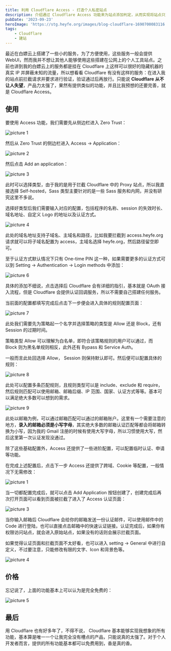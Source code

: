 ```yaml
---
title: 利用 Cloudflare Access - 打造个人私密站点
description: 介绍通过 Cloudflare Access 功能来为站点添加判定，从而实现将站点只对指定人员开放。
pubDate: '2023-09-23'
heroImage: 'https://stg.heyfe.org/images/blog-cloudflare-1690700083116.png'
tags:
    - Cloudflare
    - 建站
---
```


最近在白嫖云上搭建了一些小的服务，为了方便使用，这些服务一般会提供 WebUI，然而我并不想让其他人能够使用这些搭建在公网上的个人工具站点。之前也讲到我的白嫖云上的服务都是挂在 Cloudflare 上这样可以很好的隐藏机器的真实 IP 并屏蔽未知的流量，所以想看看 Cloudflare 有没有这样的服务：在进入我的站点前拦截请求并要求进行验证，验证通过后再放行。只能说 **Cloudflare 从不让人失望**，产品力太强了，果然有提供类似的功能，并且比我预想的还要完善，就是 Cloudflare Access。

## 使用

要使用 Access 功能，我们需要先从侧边栏进入 Zero Trust：

![picture 1](https://stg.heyfe.org/images/blog-cloudflare-access-1680920254081.png)

然后从 Zero Trust 的侧边栏进入 Access -> Application：

![picture 2](https://stg.heyfe.org/images/blog-cloudflare-access-1680920332807.png)

然后点击 Add an application：

![picture 3](https://stg.heyfe.org/images/blog-cloudflare-access-1680920419991.png)

此时可以选择类型，由于我的是用于拦截 Cloudflare 中的 Proxy 站点，所以我直接选择 Self-hosted，Sass 类型主要针对的是一些 Sass 服务和内网，并没有研究这里不多说。

选择好类型后我们需要输入对应的配置，包括程序的名称、session 的失效时长、域名地址、自定义 Logo 的地址以及认证方式。

![picture 4](https://stg.heyfe.org/images/blog-cloudflare-access-1680920975977.png)

此处的域名地址支持子域名、主域名和路径，比如我要拦截到 access.heyfe.org 请求就可以将子域名配置为 access，主域名选择 heyfe.org，然后路径留空即可。

至于认证方式默认情况下只有 One-time PIN 这一种，如果需要更多的认证方式可以到 Setting -> Authentication -> Login methods 中添加：

![picture 6](https://stg.heyfe.org/images/blog-cloudflare-access-1680921208375.png)

具体的添加不细说，点击选择后 Cloudflare 会有详细的指引，基本就是 OAuth 接入流程，但是 Cloudflare 会提供认证回调服务，所以不需要自己搭建任何服务。

当前面的配置都填写完成后点击下一步便会进入具体的规则配置页面：

![picture 7](https://stg.heyfe.org/images/blog-cloudflare-access-1680927807811.png)

此处我们需要先为策略起一个名字并选择策略的类型是 Allow 还是 Block，还有 Session 的过期时间。

策略类型 Allow 可以理解为白名单，即符合该策略规则的用户可以通过，而 Block 则为黑名单规则相反，此外还有 Bypass 和 Service Auth。

一般而言此处回选择 Allow， Session 则保持默认即可。然后便可以配置具体的规则：

![picture 8](https://stg.heyfe.org/images/blog-cloudflare-access-1680928049129.png)

此处可以配置多条匹配规则，且规则类型可以是 include、exclude 和 require，然后规则匹配可以使用邮箱、邮箱后缀、IP 范围、国家、认证方式等等。基本可以满足绝大多数可以想到的需求。

![picture 9](https://stg.heyfe.org/images/blog-cloudflare-access-1680928239092.png)

此处以邮箱为例，可以通过邮箱匹配可以通过的邮箱账户。这里有一个需要注意的地方，**录入的邮箱必须是小写字母**，其实绝大多数的邮箱认证匹配等都会将邮箱转换为小写，因为我的 Gmail 注册的时候有使用大写字母，所以习惯使用大写，然后这里第一次认证发现没通过。

除了这些基础配置外，Access 还提供了一些进阶配置，可以配置临时认证、申请等功能。

在完成上述配置后，点击下一步 Access 还提供了跨域、Cookie 等配置，一般情况下无需修改：

![picture 1](https://stg.heyfe.org/images/blog-cloudflare-access-application-1680928553548.png)

当一切都配置完成后，就可以点击 Add Application 按钮创建了，创建完成后再次打开页面可以看到页面被拦截了进入了 Access 认证页面：

![picture 3](https://stg.heyfe.org/images/blog-cloudflare-access-application-1680928785674.png)

当你输入邮箱后 Cloudflare 会给你的邮箱发送一份认证邮件，可以使用邮件中的 Code 进行登陆，也可以直接点击邮箱中的快速认证链接。认证完成后，如果你有权限访问站点，就会进入原始站点，如果没有的话则会展示拦截页面。

如果觉得认证页面和拦截页面不太好看，也可以进入 setting -> General 中进行自定义，不过要注意，只能修改有限的文字、Icon 和背景色等。

![picture 4](https://stg.heyfe.org/images/blog-cloudflare-access-application-1680929022777.png)

## 价格

忘记说了，上面的功能基本上可以认为是完全免费的：

![picture 5](https://stg.heyfe.org/images/blog-cloudflare-access-application-1680929107027.png)

## 最后

用 Cloudflare 也有好多年了，不得不说， Cloudflare 基本能够实现我想象的所有功能，基本算是唯一一个让我完全没有槽点的产品，只能说真的太强了。对于个人开发者而言，提供的所有功能基本都可以免费用到，香是真的香。